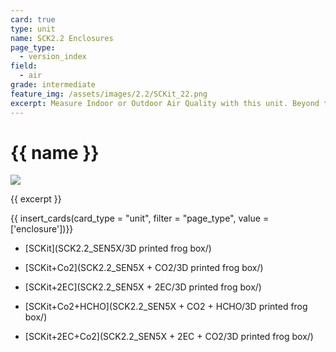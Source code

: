 ```yaml
---
card: true
type: unit
name: SCK2.2 Enclosures
page_type:
  - version_index
field:
  - air
grade: intermediate
feature_img: /assets/images/2.2/SCKit_22.png
excerpt: Measure Indoor or Outdoor Air Quality with this unit. Beyond the metrics from the kit, it can measure CO2 with a very reliable CO2 sensor!
---
```


# {{ name }}

![]({{feature_img}})

{{ excerpt }}

{{ insert_cards(card_type = "unit", filter = "page_type", value = ['enclosure'])}}


- [SCKit](SCK2.2_SEN5X/3D printed frog box/)

- [SCKit+Co2](SCK2.2_SEN5X + CO2/3D printed frog box/)

- [SCKit+2EC](SCK2.2_SEN5X + 2EC/3D printed frog box/)

- [SCKit+Co2+HCHO](SCK2.2_SEN5X + CO2 + HCHO/3D printed frog box/)

- [SCKit+2EC+Co2](SCK2.2_SEN5X + 2EC + CO2/3D printed frog box/)


